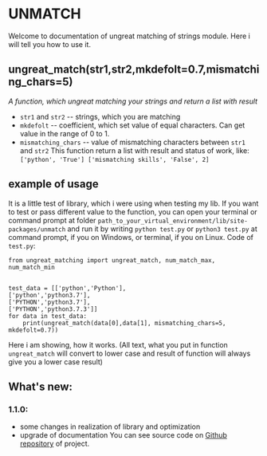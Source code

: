 # UNMATCH
Welcome to documentation of ungreat matching of strings module. Here i will tell you how to use it.


## ungreat_match(str1,str2,mkdefolt=0.7,mismatching_chars=5)
_A function, which ungreat matching your strings and return a list with result_
* `str1` and `str2` -- strings, which you are matching
* `mkdefolt` -- coefficient, which set value of equal characters. Can get value in the range of 0 to 1.
* `mismatching_chars` -- value of mismatching characters between `str1` and `str2`
This function return a list with result and status of work, like:
`
['python', 'True']
['mismatching skills', 'False', 2]
`
## example of usage
It is a little test of library, which i were using when testing my lib. If you want to test or pass different value to the function, you can open your terminal or command prompt at folder `path_to_your_virtual_environment/lib/site-packages/unmatch` and run it by writing `python test.py` or `python3 test.py` at command prompt, if you on Windows, or terminal, if you on Linux.
Code of `test.py`:
```
from ungreat_matching import ungreat_match, num_match_max, num_match_min


test_data = [['python','Python'],
['python','python3.7'],
['PYTHON','python3.7'],
['PYTHON','python3.7.3']]
for data in test_data:
    print(ungreat_match(data[0],data[1], mismatching_chars=5, mkdefolt=0.7))
```
Here i am showing, how it works.
(All text, what you put in function `ungreat_match` will convert to lower case and result of function will always give you a lower case result)

## What's new:
### 1.1.0:
* some changes in realization of library and optimization
* upgrade of documentation
You can see source code on [Github repository](https://github.com/FallenNephalem/ungreat_matching) of project.
